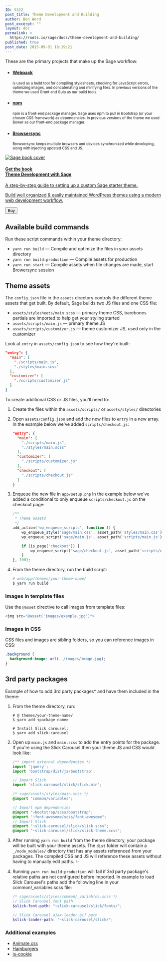```yaml
---
ID: 5322
post_title: Theme Development and Building
author: Ben Word
post_excerpt: ""
layout: doc
permalink: >
  https://roots.io/sage/docs/theme-development-and-building/
published: true
post_date: 2015-09-01 18:19:21
---
```

<p class="lead">These are the primary projects that make up the Sage workflow:</p>

<ul class="lead">
<li><h4><a href="https://webpack.github.io/">Webpack</a></h4><p><small>is used as a build tool for compiling stylesheets, checking for JavaScript errors, optimizing images, and concatenating and minifying files. In previous versions of the theme we used Grunt and Gulp as our build tools.</small></p></li>
<li><h4><a href="https://www.npmjs.com/">npm</a></h4><p><small>npm is a front-end package manager. Sage uses npm to pull in Bootstrap (or your chosen CSS framework) as dependencies. In previous versions of the theme we used Bower as our front-end package manager.</small></p></li>
<li><h4><a href="http://www.browsersync.io">Browsersync</a></h4><p><small>Browsersync keeps multiple browsers and devices synchronized while developing, along with injecting updated CSS and JS.</small></p></li>
</ul>

<div class="cta-product cta-product-sage well well-sage module"><a href="https://roots.io/books/theme-development-with-sage/" class="media"><div class="media-left"><img class="media-object" src="/app/uploads/theme-development-with-sage-third-edition-cover.png" alt="Sage book cover"></div><div class="media-body"><h4><span class="badge bg-white text-sage">Get the book</span> <br> <span class="text-sage">Theme Development with Sage</span></h4><p class="lead">A step-by-step guide to setting up a custom Sage starter theme.</p><p class="visible-md visible-lg">Build well organized &amp; easily maintained WordPress themes using a modern web development workflow.</p><p class="text-right"><button class="btn btn-primary">Buy</button></p></div></a></div>

## Available build commands

Run these script commands within your theme directory:

* `yarn run build` — Compile and optimize the files in your assets directory
* `yarn run build:production` — Compile assets for production
* `yarn run start` — Compile assets when file changes are made, start Browersync session

## Theme assets

The `config.json` file in the `assets` directory controls the different theme assets that get built. By default, Sage builds two JS files and one CSS file:

* `assets/stylesheets/main.scss` — primary theme CSS, barebones partials are imported to help get your styling started
* `assets/scripts/main.js` — primary theme JS
* `assets/scripts/customizer.js` — theme customizer JS, used only in the customizer

Look at `entry` in `assets/config.json` to see how they're built:

```json
"entry": {
  "main": [
    "./scripts/main.js",
    "./styles/main.scss"
  ],
  "customizer": [
    "./scripts/customizer.js"
  ]
}
```

To create additional CSS or JS files, you'll need to:

1. Create the files within the `assets/scripts/` or `assets/styles/` directories

2. Open `assets/config.json` and add the new files to `entry` in a new array. In the example below we've added `scripts/checkout.js`:

    ```json
    "entry": {
      "main": [
        "./scripts/main.js",
        "./styles/main.scss"
      ],
      "customizer": [
        "./scripts/customizer.js"
      ],
      "checkout": [
        "./scripts/checkout.js"
      ]
    }
    ```

3. Enqueue the new file in `app/setup.php` In the example below we've added a conditional to only enqueue `scripts/checkout.js` on the checkout page:

    ```php
    /**
     * Theme assets
     */
    add_action('wp_enqueue_scripts', function () {
        wp_enqueue_style('sage/main.css', asset_path('styles/main.css'), false, null);
        wp_enqueue_script('sage/main.js', asset_path('scripts/main.js'), ['jquery'], null, true);

        if (is_page('checkout')) {
            wp_enqueue_script('sage/checkout.js', asset_path('scripts/checkout.js'), ['jquery'], null, true);
        }
    }, 100);
    ```

4. From the theme directory, run the build script:

    ```sh
    # web/app/themes/your-theme-name/
    $ yarn run build
    ```

### Images in template files

Use the `@asset` directive to call images from template files:

```php
<img src="@asset('images/example.jpg')">
```

### Images in CSS
CSS files and images are sibling folders, so you can reference images in CSS:
```css
.background {
  background-image: url(../images/image.jpg);
}
```

## 3rd party packages

Example of how to add 3rd party packages* and have them included in the theme:

1. From the theme directory, run:

    ```shell
    # @ themes/your-theme-name/
    $ yarn add <package name>

    # Install Slick carousel:
    $ yarn add slick-carousel
    ```

2. Open up `main.js` and `main.scss` to add the entry points for the package. If you're using the Slick Carousel then your theme JS and CSS would look like:

    ```js
    /** import external dependencies */
    import 'jquery';
    import 'bootstrap/dist/js/bootstrap';

    // Import Slick
    import 'slick-carousel/slick/slick.min';
    ```

    ```scss
    /* sage/assets/styles/main.scss */
    @import "common/variables";

    // Import npm dependencies
    @import "~bootstrap/scss/bootstrap";
    @import "~font-awesome/scss/font-awesome";
    // Import Slick
    @import "~slick-carousel/slick/slick.scss";
    @import "~slick-carousel/slick/slick-theme.scss";
    ```

3. After running `yarn run build` from the theme directory, your package will be built with your theme assets. The `dist` folder will contain a `_/node_modules/` directory that has any assets referenced from your packages. The compiled CSS and JS will reference these assets without having to manually edit paths. ✨

4. Running `yarn run build:production` will fail if 3rd party package's relative paths are not configured before imported. In example to load Slick Carousel's paths add the following line in your common/_variables.scss file:

    ```scss
    /* sage/assets/styles/common/_variables.scss */
    // Slick Carousel font path
    $slick-font-path: "~slick-carousel/slick/fonts/";

    // Slick Carousel ajax-loader.gif path
    $slick-loader-path: "~slick-carousel/slick/";
    ```

### Additional examples

* [Animate.css](https://discourse.roots.io/t/how-to-using-animate-css-in-sage/11660)
* [Hamburgers](https://discourse.roots.io/t/how-to-using-hamburgers-package-in-sage/11543)
* [js-cookie](https://discourse.roots.io/t/how-to-js-cookie-and-sage/11662)